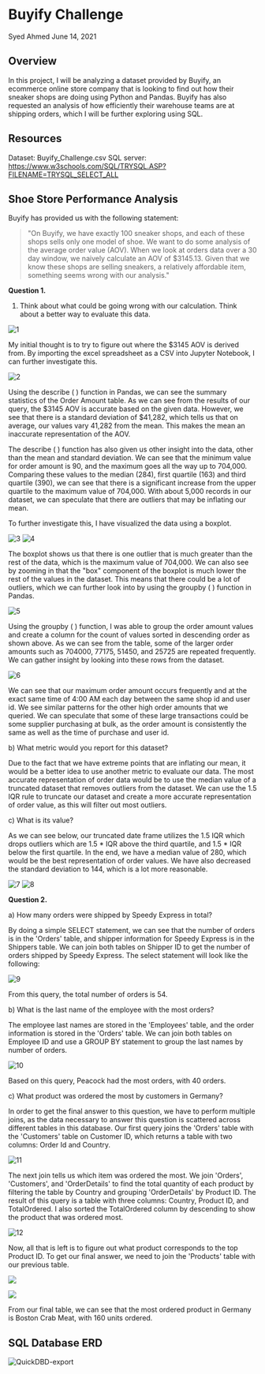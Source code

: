 # Buyify Challenge

Syed Ahmed 
June 14, 2021

## Overview 

In this project, I will be analyzing a dataset provided by Buyify, an ecommerce online store company that is looking to find out how their sneaker shops are doing using Python and Pandas. Buyify has also requested an analysis of how efficiently their warehouse teams are at shipping orders, which I will be further exploring using SQL. 

## Resources 
Dataset: Buyify_Challenge.csv 
SQL server: https://www.w3schools.com/SQL/TRYSQL.ASP?FILENAME=TRYSQL_SELECT_ALL 

## Shoe Store Performance Analysis 

Buyify has provided us with the following statement: 
> "On Buyify, we have exactly 100 sneaker shops, and each of these shops sells only one model of shoe. We want to do some analysis of the average order value (AOV). When we look at orders data over a 30 day window, we naively calculate an AOV of $3145.13. Given that we know these shops are selling sneakers, a relatively affordable item, something seems wrong with our analysis."

**Question 1.**

1. Think about what could be going wrong with our calculation. Think about a better way to evaluate this data.

  ![1](https://user-images.githubusercontent.com/45697471/121947571-2d739b80-cd24-11eb-9e6e-8738e472933e.jpg)

My initial thought is to try to figure out where the $3145 AOV is derived from. By importing the excel spreadsheet as a CSV into Jupyter Notebook, I can further investigate this.

  ![2](https://user-images.githubusercontent.com/45697471/121947602-33697c80-cd24-11eb-99e2-780aa0d6ec6f.jpg)


Using the describe ( ) function in Pandas, we can see the summary statistics of the Order Amount table. As we can see from the results of our query, the $3145 AOV is accurate based on the given data. However, we see that there is a standard deviation of $41,282, which tells us that on average, our values vary 41,282 from the mean. This makes the mean an inaccurate representation of the AOV.

The describe ( ) function has also given us other insight into the data, other than the mean and standard deviation. We can see that the minimum value for order amount is 90, and the maximum goes all the way up to 704,000. Comparing these values to the median (284), first quartile (163) and third quartile (390), we can see that there is a significant increase from the upper quartile to the maximum value of 704,000. With about 5,000 records in our dataset, we can speculate that there are outliers that may be inflating our mean.

To further investigate this, I have visualized the data using a boxplot.

  ![3](https://user-images.githubusercontent.com/45697471/121947711-5bf17680-cd24-11eb-9b00-cf486b3c70bd.jpg)
  ![4](https://user-images.githubusercontent.com/45697471/121947716-5e53d080-cd24-11eb-8dad-55b97afc8568.jpg)


The boxplot shows us that there is one outlier that is much greater than the rest of the data, which is the maximum value of 704,000. We can also see by zooming in that the "box" component of the boxplot is much lower the rest of the values in the dataset. This means that there could be a lot of outliers, which we can further look into by using the groupby ( ) function in Pandas.

  ![5](https://user-images.githubusercontent.com/45697471/121947931-a07d1200-cd24-11eb-98e2-f91f7f84cb28.jpg)


Using the groupby ( ) function, I was able to group the order amount values and create a column for the count of values sorted in descending order as shown above. As we can see from the table, some of the larger order amounts such as 704000, 77175, 51450, and 25725 are repeated frequently. We can gather insight by looking into these rows from the dataset.

  ![6](https://user-images.githubusercontent.com/45697471/121948058-c7d3df00-cd24-11eb-94b5-d927e734c13e.jpg)


We can see that our maximum order amount occurs frequently and at the exact same time of 4:00 AM each day between the same shop id and user id. We see similar patterns for the other high order amounts that we queried. We can speculate that some of these large transactions could be some supplier purchasing at bulk, as the order amount is consistently the same as well as the time of purchase and user id.

b) What metric would you report for this dataset?

Due to the fact that we have extreme points that are inflating our mean, it would be a better idea to use another metric to evaluate our data. The most accurate representation of order data would be to use the median value of a truncated dataset that removes outliers from the dataset. We can use the 1.5 IQR rule to truncate our dataset and create a more accurate representation of order value, as this will filter out most outliers.

c) What is its value?

As we can see below, our truncated date frame utilizes the 1.5 IQR which drops outliers which are 1.5 \* IQR above the third quartile, and 1.5 \* IQR below the first quartile. In the end, we have a median value of 280, which would be the best representation of order values. We have also decreased the standard deviation to 144, which is a lot more reasonable.

  ![7](https://user-images.githubusercontent.com/45697471/121948198-ee921580-cd24-11eb-91a3-379640b50706.jpg)
  ![8](https://user-images.githubusercontent.com/45697471/121948204-f0f46f80-cd24-11eb-8136-3a2b1719fdae.jpg)


**Question 2.**

a) How many orders were shipped by Speedy Express in total?

By doing a simple SELECT statement, we can see that the number of orders is in the &#39;Orders&#39; table, and shipper information for Speedy Express is in the Shippers table. We can join both tables on Shipper ID to get the number of orders shipped by Speedy Express. The select statement will look like the following:

  ![9](https://user-images.githubusercontent.com/45697471/121948413-39ac2880-cd25-11eb-9e1a-47539d0bc428.jpg)

From this query, the total number of orders is 54.

b) What is the last name of the employee with the most orders?

The employee last names are stored in the 'Employees' table, and the order information is stored in the 'Orders' table. We can join both tables on Employee ID and use a GROUP BY statement to group the last names by number of orders.

  ![10](https://user-images.githubusercontent.com/45697471/121948643-7d069700-cd25-11eb-8b95-8371853f341c.jpg)

Based on this query, Peacock had the most orders, with 40 orders.

c) What product was ordered the most by customers in Germany?

In order to get the final answer to this question, we have to perform multiple joins, as the data necessary to answer this question is scattered across different tables in this database. Our first query joins the 'Orders' table with the 'Customers' table on Customer ID, which returns a table with two columns: Order Id and Country.

  ![11](https://user-images.githubusercontent.com/45697471/121948897-d7075c80-cd25-11eb-955a-08475995f877.jpg)

The next join tells us which item was ordered the most. We join &#39;Orders&#39;, &#39;Customers&#39;, and &#39;OrderDetails&#39; to find the total quantity of each product by filtering the table by Country and grouping &#39;OrderDetails&#39; by Product ID. The result of this query is a table with three columns: Country, Product ID, and TotalOrdered. I also sorted the TotalOrdered column by descending to show the product that was ordered most.

  ![12](https://user-images.githubusercontent.com/45697471/121948922-e090c480-cd25-11eb-8b60-dfedc5357431.jpg)


Now, all that is left is to figure out what product corresponds to the top Product ID. To get our final answer, we need to join the &#39;Products&#39; table with our previous table.

![](RackMultipart20210614-4-g4tryp_html_aefa9b00498611e6.png)

![](RackMultipart20210614-4-g4tryp_html_cd2329a1bf4b2226.png)

From our final table, we can see that the most ordered product in Germany is Boston Crab Meat, with 160 units ordered.

## SQL Database ERD

![QuickDBD-export](https://user-images.githubusercontent.com/45697471/121945764-264b8e00-cd22-11eb-9abb-72c98b981ac8.png)

